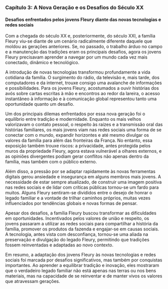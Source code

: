
### Capítulo 3: A Nova Geração e os Desafios do Século XX

#### Desafios enfrentados pelos jovens Fleury diante das novas tecnologias e redes sociais

Com a chegada do século XX e, posteriormente, do século XXI, a família Fleury viu-se diante de um cenário radicalmente diferente daquele que moldou as gerações anteriores. Se, no passado, o trabalho árduo no campo e a manutenção das tradições eram os principais desafios, agora os jovens Fleury precisavam aprender a navegar por um mundo cada vez mais conectado, dinâmico e tecnológico.

A introdução de novas tecnologias transformou profundamente a vida cotidiana da família. O surgimento do rádio, da televisão e, mais tarde, dos computadores e da internet, trouxe consigo uma avalanche de informações e possibilidades. Para os jovens Fleury, acostumados a ouvir histórias dos avós sobre cartas escritas à mão e encontros ao redor da lareira, o acesso instantâneo à informação e à comunicação global representou tanto uma oportunidade quanto um desafio.

Um dos principais dilemas enfrentados por essa nova geração foi o equilíbrio entre tradição e modernidade. Enquanto os mais velhos valorizavam o contato pessoal, o respeito às raízes e a transmissão oral das histórias familiares, os mais jovens viam nas redes sociais uma forma de se conectar com o mundo, expandir horizontes e até mesmo divulgar os valores da família para além das fronteiras da França. No entanto, essa exposição também trouxe riscos: a privacidade, antes protegida pelos muros da propriedade Fleury, agora estava vulnerável a olhares externos, e as opiniões divergentes podiam gerar conflitos não apenas dentro da família, mas também com o público externo.

Além disso, a pressão por se adaptar rapidamente às novas ferramentas digitais gerou ansiedade e insegurança em alguns membros mais jovens. A necessidade de estar sempre atualizado, de construir uma imagem positiva nas redes sociais e de lidar com críticas públicas tornou-se um fardo para muitos. Alguns Fleury sentiram-se divididos entre o desejo de honrar o legado familiar e a vontade de trilhar caminhos próprios, muitas vezes influenciados por tendências globais e novas formas de pensar.

Apesar dos desafios, a família Fleury buscou transformar as dificuldades em oportunidades. Incentivados pelos valores de união e respeito, os jovens passaram a utilizar as redes sociais para compartilhar a história da família, promover os produtos da fazenda e engajar-se em causas sociais. A tecnologia, antes vista com desconfiança, tornou-se uma aliada na preservação e divulgação do legado Fleury, permitindo que tradições fossem reinventadas e adaptadas ao novo contexto.

Em resumo, a adaptação dos jovens Fleury às novas tecnologias e redes sociais foi marcada por desafios significativos, mas também por conquistas importantes. Ao aprender a equilibrar tradição e inovação, eles mostraram que o verdadeiro legado familiar não está apenas nas terras ou nos bens materiais, mas na capacidade de se reinventar e de manter vivos os valores que atravessam gerações.
```
